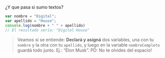 ¿Y que pasa si sumo textos?

```javascript
var nombre = "Digital";
var apellido = "House";
console.log(nombre + " " + apellido) 
// El resultado sería: "Digital House"
```
> Veamos si se entiende: **Declará y asigná** dos variables, una con tu `nombre` y la otra con tu `apellido`, y luego en la variable `nombreCompleto` guardá todo junto. Ej.: “Elon Musk”. PD: No te olvides del espacio!